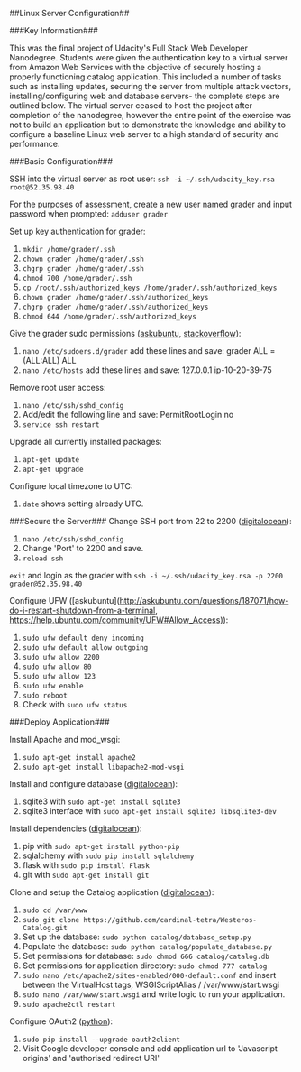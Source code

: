 ##Linux Server Configuration##

###Key Information###

This was the final project of Udacity's Full Stack Web Developer Nanodegree. Students were given the authentication key to a virtual server from Amazon Web Services with the objective of securely hosting a properly functioning catalog application. This included a number of tasks such as installing updates, securing the server from multiple attack vectors, installing/configuring web and database servers- the complete steps are outlined below. The virtual server ceased to host the project after completion of the nanodegree, however the entire point of the exercise was not to build an application but to demonstrate the knowledge and ability to configure a baseline Linux web server to a high standard of security and performance.


###Basic Configuration###

SSH into the virtual server as root user: `ssh -i ~/.ssh/udacity_key.rsa root@52.35.98.40`

For the purposes of assessment, create a new user named grader and input password when prompted: `adduser grader`

Set up key authentication for grader:
1. `mkdir /home/grader/.ssh`
2. `chown grader /home/grader/.ssh`
3. `chgrp grader /home/grader/.ssh`
4. `chmod 700 /home/grader/.ssh`
5. `cp /root/.ssh/authorized_keys /home/grader/.ssh/authorized_keys`
6. `chown grader /home/grader/.ssh/authorized_keys`
7. `chgrp grader /home/grader/.ssh/authorized_keys`
8. `chmod 644 /home/grader/.ssh/authorized_keys`

Give the grader sudo permissions ([askubuntu](http://askubuntu.com/questions/168280/how-do-i-grant-sudo-privileges-to-an-existing-user), [stackoverflow](http://stackoverflow.com/questions/33441873/aws-error-sudo-unable-to-resolve-host-ip-10-0-xx-xx)):
1. `nano /etc/sudoers.d/grader` add these lines and save: grader    ALL = (ALL:ALL) ALL
2. `nano /etc/hosts` add these lines and save: 127.0.0.1 ip-10-20-39-75

Remove root user access:
1. `nano /etc/ssh/sshd_config`
2. Add/edit the following line and save: PermitRootLogin no
3. `service ssh restart`

Upgrade all currently installed packages:
1. `apt-get update`
2. `apt-get upgrade`

Configure local timezone to UTC:
1. `date` shows setting already UTC.

###Secure the Server###
Change SSH port from 22 to 2200 ([digitalocean](https://www.digitalocean.com/community/tutorials/initial-server-setup-with-ubuntu-12-04)):
1. `nano /etc/ssh/sshd_config`
2. Change 'Port' to 2200 and save.
3. `reload ssh`

`exit` and login as the grader with `ssh -i ~/.ssh/udacity_key.rsa -p 2200 grader@52.35.98.40`

Configure UFW ([askubuntu](http://askubuntu.com/questions/187071/how-do-i-restart-shutdown-from-a-terminal, https://help.ubuntu.com/community/UFW#Allow_Access)):
1. `sudo ufw default deny incoming`
2. `sudo ufw default allow outgoing`
3. `sudo ufw allow 2200`
4. `sudo ufw allow 80`
5. `sudo ufw allow 123`
6. `sudo ufw enable`
7. `sudo reboot`
8. Check with `sudo ufw status`

###Deploy Application###

Install Apache and mod_wsgi:
1. `sudo apt-get install apache2`
2. `sudo apt-get install libapache2-mod-wsgi`

Install and configure database ([digitalocean](https://www.digitalocean.com/community/tutorials/how-and-when-to-use-sqlite)):
1. sqlite3 with `sudo apt-get install sqlite3`
2. sqlite3 interface with `sudo apt-get install sqlite3 libsqlite3-dev`

Install dependencies ([digitalocean](https://www.digitalocean.com/community/tutorials/how-to-install-git-on-ubuntu-14-04)):
1. pip with `sudo apt-get install python-pip`
2. sqlalchemy with `sudo pip install sqlalchemy`
3. flask with `sudo pip install Flask`
4. git  with `sudo apt-get install git`

Clone and setup the Catalog application ([digitalocean](https://www.digitalocean.com/community/tutorials/how-to-deploy-a-flask-application-on-an-ubuntu-vps)):
1. `sudo cd /var/www`
2. `sudo git clone https://github.com/cardinal-tetra/Westeros-Catalog.git`
3. Set up the database: `sudo python catalog/database_setup.py`
4. Populate the database: `sudo python catalog/populate_database.py`
5. Set permissions for database: `sudo chmod 666 catalog/catalog.db`
6. Set permissions for application directory: `sudo chmod 777 catalog`
7. `sudo nano /etc/apache2/sites-enabled/000-default.conf` and insert between the VirtualHost tags, WSGIScriptAlias / /var/www/start.wsgi
8. `sudo nano /var/www/start.wsgi` and write logic to run your application.
9. `sudo apache2ctl restart`

Configure OAuth2 ([python](https://pypi.python.org/pypi/oauth2client/)):
1. `sudo pip install --upgrade oauth2client`
2. Visit Google developer console and add application url to 'Javascript origins' and 'authorised redirect URI'